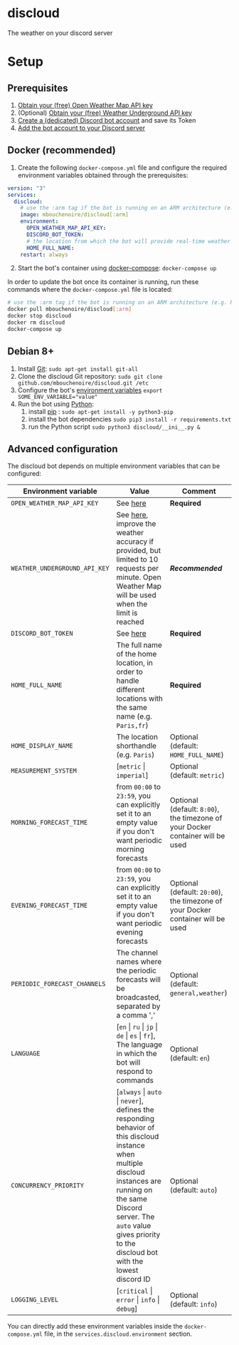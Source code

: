 # discloud
The weather on your discord server

# Setup
## Prerequisites
1. [Obtain your (free) Open Weather Map API key](https://openweathermap.org/appid)
2. (Optional) [Obtain your (free) Weather Underground API key](https://www.wunderground.com/weather/api/d/pricing.html)
2. [Create a (dedicated) Discord bot account](https://github.com/Just-Some-Bots/MusicBot/wiki/FAQ#how-do-i-create-a-bot-account) and save its Token
3. [Add the bot account to your Discord server](https://github.com/Just-Some-Bots/MusicBot/wiki/FAQ#how-do-i-add-my-bot-account-to-a-server)

## Docker (recommended)
1. Create the following `docker-compose.yml` file and configure the required environment variables obtained 
through the prerequisites:
```yaml
version: "3"
services:
  discloud:
    # use the :arm tag if the bot is running on an ARM architecture (e.g. Raspberry Pi)
    image: mbouchenoire/discloud[:arm]
    environment:
      OPEN_WEATHER_MAP_API_KEY:
      DISCORD_BOT_TOKEN:
      # the location from which the bot will provide real-time weather (e.g. 'Paris,fr')
      HOME_FULL_NAME:
    restart: always
``` 
2. Start the bot's container using [docker-compose](https://docs.docker.com/compose/): `docker-compose up`

In order to update the bot once its container is running, run these commands where the 
`docker-compose.yml` file is located:
```bash
# use the :arm tag if the bot is running on an ARM architecture (e.g. Raspberry Pi)
docker pull mbouchenoire/discloud[:arm]
docker stop discloud
docker rm discloud
docker-compose up
```

## Debian 8+
1. Install [Git](https://git-scm.com/): `sudo apt-get install git-all`
2. Clone the discloud Git repository: `sudo git clone github.com/mbouchenoire/discloud.git /etc`
3. Configure the bot's [environment variables](#advanced-configuration) `export SOME_ENV_VARIABLE="value"`
4. Run the bot using [Python](https://www.python.org/):
    1. install [pip](https://pypi.python.org/pypi/pip) : `sudo apt-get install -y python3-pip`
    2. install the bot dependencies `sudo pip3 install -r requirements.txt`
    3. run the Python script `sudo python3 discloud/__ini__.py &`
    
## Advanced configuration
The discloud bot depends on multiple environment variables that can be configured:

| Environment variable | Value | Comment |
| --- | --- | --- |
| `OPEN_WEATHER_MAP_API_KEY` | See [here](https://openweathermap.org/appid) | **Required** |
| `WEATHER_UNDERGROUND_API_KEY` | See [here](https://www.wunderground.com/weather/api/d/pricing.html), improve the weather accuracy if provided, but limited to 10 requests per minute. Open Weather Map will be used when the limit is reached | ***Recommended*** |
| `DISCORD_BOT_TOKEN` | See [here](https://github.com/Just-Some-Bots/MusicBot/wiki/FAQ#how-do-i-create-a-bot-account) | **Required** |
| `HOME_FULL_NAME` | The full name of the home location, in order to handle different locations with the same name (e.g. `Paris,fr`) | **Required** |
| `HOME_DISPLAY_NAME` | The location shorthandle (e.g. `Paris`) | Optional (default: `HOME_FULL_NAME`) |
| `MEASUREMENT_SYSTEM` | [`metric` &#124; `imperial`] | Optional (default: `metric`) |
| `MORNING_FORECAST_TIME` | from `00:00` to `23:59`, you can explicitly set it to an empty value if you don't want periodic morning forecasts | Optional (default: `8:00`), the timezone of your Docker container will be used |
| `EVENING_FORECAST_TIME` | from `00:00` to `23:59`, you can explicitly set it to an empty value if you don't want periodic evening forecasts | Optional (default: `20:00`), the timezone of your Docker container will be used |
| `PERIODIC_FORECAST_CHANNELS` | The channel names where the periodic forecasts will be broadcasted, separated by a comma ','| Optional (default: `general,weather`) |
| `LANGUAGE` | [`en` &#124; `ru` &#124; `jp` &#124; `de` &#124; `es` &#124; `fr`], The language in which the bot will respond to commands | Optional (default: `en`) |
| `CONCURRENCY_PRIORITY` | [`always` &#124; `auto` &#124; `never`], defines the responding behavior of this discloud instance when multiple discloud instances are running on the same Discord server. The `auto` value gives priority to the discloud bot with the lowest discord ID | Optional (default: `auto`) |
| `LOGGING_LEVEL` | [`critical` &#124; `error` &#124; `info` &#124; `debug`] | Optional (default: `info`) |

You can directly add these environment variables inside the `docker-compose.yml` file, in the `services.discloud.environment` section.